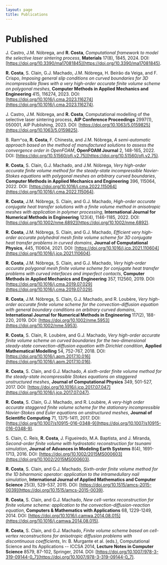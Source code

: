 ```yaml
---
layout: page
title: Publications
---
```


# Published

J. Castro, J.M. Nóbrega, and **R. Costa**,
_Computational framework to model the selective laser sintering process_,
**Materials** 17(8), 1845, 2024. DOI: [https://doi.org/10.3390/ma17081845](https://doi.org/10.3390/ma17081845).


**R. Costa**, S. Clain, G.J. Machado, J.M. Nóbrega, H. Beirão da Veiga, and F. Crispo,
_Imposing general slip conditions on curved boundaries for 3D incompressible flows with a very high-order accurate finite volume scheme on polygonal meshes_,
**Computer Methods in Applied Mechanics and Engineering** 415, 116274, 2023. DOI: [https://doi.org/10.1016/j.cma.2023.116274](https://doi.org/10.1016/j.cma.2023.116274).


J. Castro, J.M. Nóbrega, and **R. Costa**,
Computational modelling of the selective laser sintering process,
**AIP Conference Proceedings** 2997(1), 050001, AIP Publishing, 2023. DOI: [https://doi.org/10.1063/5.0159825](https://doi.org/10.1063/5.0159825).


B. Ram\^oa, **R. Costa**, F. Chinesta, and J.M. Nóbrega,
_A semi-automatic approach based on the method of manufactured solutions to assess the convergence order in OpenFOAM_,
**OpenFOAM Journal** 2, 148-165, 2022. DOI: [https://doi.org/10.51560/ofj.v2.75](https://doi.org/10.51560/ofj.v2.75).


**R. Costa**, S. Clain, G.J. Machado, and J.M. Nóbrega,
_Very high-order accurate finite volume method for the steady-state incompressible Navier-Stokes equations with polygonal meshes on arbitrary curved boundaries_,
**Computer Methods in Applied Mechanics and Engineering** 396, 115064, 2022. DOI: [https://doi.org/10.1016/j.cma.2022.115064](https://doi.org/10.1016/j.cma.2022.115064).

**R. Costa**, J.M. Nóbrega, S. Clain, and G.J. Machado,
_High-order accurate conjugate heat transfer solutions with a finite volume method in anisotropic meshes with application in polymer processing_,
**International Journal for Numerical Methods in Engineering** 123(4), 1146-1185, 2022. DOI: [https://doi.org/10.1002/nme.6892](https://doi.org/10.1002/nme.6892).

**R. Costa**, J.M. Nóbrega, S. Clain, and G.J. Machado,
_Efficient very high-order accurate polyhedral mesh finite volume scheme for 3D conjugate heat transfer problems in curved domains_,
**Journal of Computational Physics**, 445, 110604, 2021. DOI: [https://doi.org/10.1016/j.jcp.2021.110604](https://doi.org/10.1016/j.jcp.2021.110604).

**R. Costa**, J.M. Nóbrega, S. Clain, and G.J. Machado,
_Very high-order accurate polygonal mesh finite volume scheme for conjugate heat transfer problems with curved interfaces and imperfect contacts_,
**Computer Methods in Applied Mechanics and Engineering** 357, 112560, 2019. DOI: [https://doi.org/10.1016/j.cma.2019.07.029](https://doi.org/10.1016/j.cma.2019.07.029).

**R. Costa**, J.M. Nóbrega, S. Clain, G.J. Machado, and R. Loubère,
_Very high-order accurate finite volume scheme for the convection-diffusion equation with general boundary conditions on arbitrary curved domains_,
**International Journal for Numerical Methods in Engineering** 117(2), 188-220, 2019. DOI: [https://doi.org/10.1002/nme.5953](https://doi.org/10.1002/nme.5953).


**R. Costa**, S. Clain, R. Loubère, and G.J. Machado,
_Very high-order accurate finite volume scheme on curved boundaries for the two-dimensional steady-state convection-diffusion equation with Dirichlet condition_,
**Applied Mathematical Modelling** 54, 752-767, 2018. DOI: [https://doi.org/10.1016/j.apm.2017.10.016](https://doi.org/10.1016/j.apm.2017.10.016).


**R. Costa**, S. Clain, and G.J. Machado,
_A sixth-order finite volume method for the steady-state incompressible Stokes equations on staggered unstructured meshes_,
**Journal of Computational Physics** 349, 501-527, 2017. DOI: [https://doi.org/10.1016/j.jcp.2017.07.047](https://doi.org/10.1016/j.jcp.2017.07.047).


**R. Costa**, S. Clain, G.J. Machado, and R. Loubère,
_A very-high order accurate staggered finite volume scheme for the stationary incompressible Navier-Stokes and Euler equations on unstructured meshes_,
**Journal of Scientific Computing** 71, 1375-1411, 2017. DOI: [https://doi.org/10.1007/s10915-016-0348-9](https://doi.org/10.1007/s10915-016-0348-9).


S. Clain, C. Reis, **R. Costa**, J. Figueiredo, M.A. Baptista, and J. Miranda,
_Second-order finite volume with hydrostatic reconstruction for tsunami simulation_,
**Journal of Advances in Modeling Earth Systems** 8(4), 1691-1713, 2016. DOI: [https://doi.org/10.1002/2015MS000603](https://doi.org/10.1002/2015MS000603).


**R. Costa**, S. Clain, and G.J. Machado,
_Sixth-order finite volume method for the 1D biharmonic operator: application to the intramedullary nail simulation_,
**International Journal of Applied Mathematics and Computer Science** 25(3), 529-537, 2015. DOI: [https://doi.org/10.1515/amcs-2015-0039](https://doi.org/10.1515/amcs-2015-0039).


**R. Costa**, S. Clain, and G.J. Machado,
_New cell-vertex reconstruction for finite volume scheme: application to the convection-diffusion-reaction equation_,
**Computers \& Mathematics with Applications** 68, 1229-1249, 2014. DOI: [https://doi.org/10.1016/j.camwa.2014.08.015](https://doi.org/10.1016/j.camwa.2014.08.015).


**R. Costa**, S. Clain, and G.J. Machado,
_Finite volume scheme based on cell-vertex reconstructions for anisotropic diffusion problems with discontinuous coefficients_,
In: B. Murgante et al. (eds.), Computational Science and Its Applications -- ICCSA 2014,
**Lecture Notes in Computer Science** 8579, 87-102, Springer, 2014. DOI: [https://doi.org/10.1007/978-3-319-09144-0_7](https://doi.org/10.1007/978-3-319-09144-0_7).
